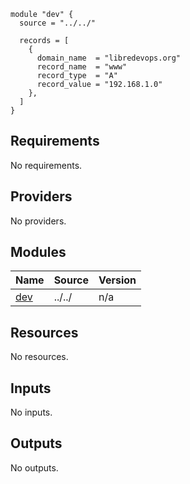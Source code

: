```hcl
module "dev" {
  source = "../../"

  records = [
    {
      domain_name  = "libredevops.org"
      record_name  = "www"
      record_type  = "A"
      record_value = "192.168.1.0"
    },
  ]
}
```
## Requirements

No requirements.

## Providers

No providers.

## Modules

| Name | Source | Version |
|------|--------|---------|
| <a name="module_dev"></a> [dev](#module\_dev) | ../../ | n/a |

## Resources

No resources.

## Inputs

No inputs.

## Outputs

No outputs.
